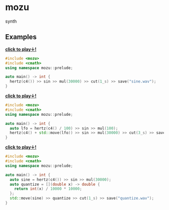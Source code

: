 # mozu
synth

## Examples

[**click to play↓!**](doc/resources/sine.mp4)

```cpp
#include <mozu>
#include <cmath>
using namespace mozu::prelude;

auto main() -> int {
  hertz(c4()) >> sin >> mul(30000) >> cut(1_s) >> save("sine.wav");
}
```

[**click to play↓!**](doc/resources/vibrato.mp4)

```cpp
#include <mozu>
#include <cmath>
using namespace mozu::prelude;

auto main() -> int {
  auto lfo = hertz(c4() / 100) >> sin >> mul(100);
  hertz(c4() + std::move(lfo)) >> sin >> mul(30000) >> cut(3_s) >> save("vibrato.wav");
}
```

[**click to play↓!**](doc/resources/quantize.mp4)

```cpp
#include <mozu>
#include <cmath>
using namespace mozu::prelude;

auto main() -> int {
  auto sine = hertz(c4()) >> sin >> mul(30000);
  auto quantize = [](double x) -> double {
    return int(x) / 10000 * 10000;
  };
  std::move(sine) >> quantize >> cut(1_s) >> save("quantize.wav");
}
```
